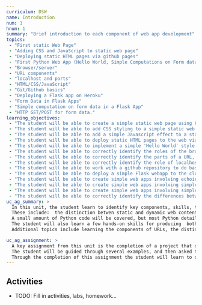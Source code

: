 ```yaml
---
curriculum: DSW
name: Introduction
num: 1
hnum: 1
summary: "Brief introduction to each component of web app development"
topics:
 - "First static Web Page"
 - "Adding CSS and JavaScript to static web page"
 - "Deploying static HTML pages via github pages"
 - "First Python Web App (Hello World, Simple Computations on Form data)"
 - "Browser/server"
 - "URL components"
 - "localhost and ports"
 - "HTML/CSS/JavaScript"
 - "Git/Github basics"
 - "Deploying a Flask app on Heroku"
 - "Form Data in Flask Apps"
 - "Simple computation on form data in a Flask App"
 - "HTTP GET/POST for form data."
learning_objectives:
 - "The student will be able to create a simple static web page using HTML"
 - "The student will be able to add CSS styling to a simple static web page"
 - "The student will be able to add a simple Javascript effect to a static web page"
 - "The student will be able to deploy static HTML pages to the web via Github Pages"
 - "The student will be able to implement a simple 'Hello World' style web app in Python using Flask"
 - "The student will be able to correctly identify the roles of the browser and the web server in bringing up a simple web page."
 - "The student will be able to correctly identify the parts of a URL, including hostname, port, path and query string."
 - "The student will be able to correctly identify the role of localhost and port numbers in web app development"
 - "The student will be able to work with a github repository to do basic workflow including clone, status, add, commit, push and pull."
 - "The student will be able to deploy a simple Flask webapp to the cloud computing provider Heroku"
 - "The student will be able to create simple web apps involving echoing data from forms, using GET"
 - "The student will be able to create simple web apps involving simple computation on data from forms, using GET"
 - "The student will be able to create simple web apps involving simple computation on data from forms, using POST"
 - "The student will be able to correctly identify the differences between using GET and POST in webapps."
uc_ag_summary: >
  In this unit, the student learn to identify key components, skills, technologies and terminology that are needed for the rest of the course.
  These include:  the distinction betwen static and dynamic web content, client vs server side technologies, the request/response model of web interaction, and the role each of the following plays in the display of a web page:  HTML, CSS, and JavaScript.
  A small amount of Python code will be covered, but most Python details are deferred to later units.
  The student will also learn a few hands-on skills for producing  both static and dynamic web pages and will produce a few small examples that will serve as starting points for later projects that explore these topics in more depth.   
  Additional topics include learning the components of URLs, the distinction between GET and POST requests, how to handle form data, URL components, localhost and the role of ports, a few basics of using git/github for version control, and deploying content the the web via github pages and via Heroku.

uc_ag_assignment: >
  A key assignment from this unit is the completion of a project that deploys a single static web page that includes HTML, CSS and JavaScript code via github pages, and two dynamic web pages using Python Flask on Heroku.    
  The student will be guided through several examples, and then asked to complete an example on their own with different content.   
  Through the completion of this assignment the student will learn to develop useful skills and cultivate interest in Computer Science.
---
```



## Activities

* TODO: Fill in activities, labs, homework... 

